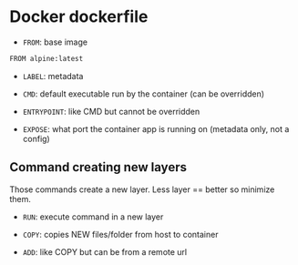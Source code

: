 # Docker dockerfile

- `FROM`: base image

```bash
FROM alpine:latest
```
- `LABEL`: metadata

- `CMD`: default executable run by the container (can be overridden)
- `ENTRYPOINT`: like CMD but cannot be overridden

- `EXPOSE`: what port the container app is running on (metadata only, not a config)

## Command creating new layers

Those commands create a new layer. 
Less layer == better so minimize them.

- `RUN`: execute command in a new layer

- `COPY`: copies NEW files/folder from host to container

- `ADD`: like COPY but can be from a remote url
